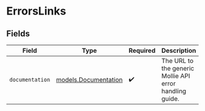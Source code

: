# ErrorsLinks


## Fields

| Field                                                   | Type                                                    | Required                                                | Description                                             |
| ------------------------------------------------------- | ------------------------------------------------------- | ------------------------------------------------------- | ------------------------------------------------------- |
| `documentation`                                         | [models.Documentation](../models/documentation.md)      | :heavy_check_mark:                                      | The URL to the generic Mollie API error handling guide. |